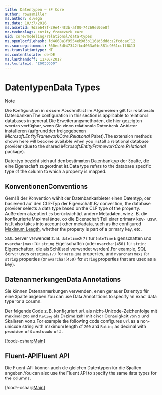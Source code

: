```yaml
---
title: Datentypen – EF Core
author: rowanmiller
ms.author: divega
ms.date: 10/27/2016
ms.assetid: 9d2e647f-29e4-483b-af00-74269eb06e8f
ms.technology: entity-framework-core
uid: core/modeling/relational/data-types
ms.openlocfilehash: fd4668a3f9554eb9d3b1161d5dddce2fcdcac712
ms.sourcegitcommit: 860ec5d047342fbc4063a0de881c9861cc1f8813
ms.translationtype: MT
ms.contentlocale: de-DE
ms.lasthandoff: 11/05/2017
ms.locfileid: "26053500"
---
```

# <a name="data-types"></a><span data-ttu-id="14254-102">Datentypen</span><span class="sxs-lookup"><span data-stu-id="14254-102">Data Types</span></span>

> [!NOTE]  
> <span data-ttu-id="14254-103">Die Konfiguration in diesem Abschnitt ist im Allgemeinen gilt für relationale Datenbanken.</span><span class="sxs-lookup"><span data-stu-id="14254-103">The configuration in this section is applicable to relational databases in general.</span></span> <span data-ttu-id="14254-104">Die Erweiterungsmethoden, die hier gezeigten werden verfügbar, wenn Sie einen relationale Datenbank-Anbieter installieren (aufgrund der freigegebenen *Microsoft.EntityFrameworkCore.Relational* Paket).</span><span class="sxs-lookup"><span data-stu-id="14254-104">The extension methods shown here will become available when you install a relational database provider (due to the shared *Microsoft.EntityFrameworkCore.Relational* package).</span></span>

<span data-ttu-id="14254-105">Datentyp bezieht sich auf den bestimmten Datenbanktyp der Spalte, die eine Eigenschaft zugeordnet ist.</span><span class="sxs-lookup"><span data-stu-id="14254-105">Data type refers to the database specific type of the column to which a property is mapped.</span></span>

## <a name="conventions"></a><span data-ttu-id="14254-106">Konventionen</span><span class="sxs-lookup"><span data-stu-id="14254-106">Conventions</span></span>

<span data-ttu-id="14254-107">Gemäß der Konvention wählt der Datenbankanbieter einen Datentyp, der basierend auf den CLR-Typ der Eigenschaft.</span><span class="sxs-lookup"><span data-stu-id="14254-107">By convention, the database provider selects a data type based on the CLR type of the property.</span></span> <span data-ttu-id="14254-108">Außerdem akzeptiert es berücksichtigt andere Metadaten, wie z. B. die konfigurierte [Maximallänge](../max-length.md), ob die Eigenschaft Teil einer primary key-, usw. ist.</span><span class="sxs-lookup"><span data-stu-id="14254-108">It also takes into account other metadata, such as the configured [Maximum Length](../max-length.md), whether the property is part of a primary key, etc.</span></span>

<span data-ttu-id="14254-109">SQL Server verwendet z. B. `datetime2(7)` für `DateTime` Eigenschaften und `nvarchar(max)` für `string` Eigenschaften (oder `nvarchar(450)` für `string` Eigenschaften, die als Schlüssel verwendet werden).</span><span class="sxs-lookup"><span data-stu-id="14254-109">For example, SQL Server uses `datetime2(7)` for `DateTime` properties, and `nvarchar(max)` for `string` properties (or `nvarchar(450)` for `string` properties that are used as a key).</span></span>

## <a name="data-annotations"></a><span data-ttu-id="14254-110">Datenanmerkungen</span><span class="sxs-lookup"><span data-stu-id="14254-110">Data Annotations</span></span>

<span data-ttu-id="14254-111">Sie können Datenanmerkungen verwenden, einen genauer Datentyp für eine Spalte angeben.</span><span class="sxs-lookup"><span data-stu-id="14254-111">You can use Data Annotations to specify an exact data type for a column.</span></span>

<span data-ttu-id="14254-112">Der folgende Code z. B. konfiguriert `Url` als nicht-Unicode-Zeichenfolge mit maximal `200` und `Rating` als Dezimalzahl mit einer Genauigkeit von `5` und Skalieren von `2`.</span><span class="sxs-lookup"><span data-stu-id="14254-112">For example the following code configures `Url` as a non-unicode string with maximum length of `200` and `Rating` as decimal with precision of `5` and scale of `2`.</span></span>

[!code-csharp[Main](../../../../samples/core/Modeling/DataAnnotations/Samples/Relational/DataType.cs?name=Entities&highlight=4,6)]

## <a name="fluent-api"></a><span data-ttu-id="14254-113">Fluent-API</span><span class="sxs-lookup"><span data-stu-id="14254-113">Fluent API</span></span>

<span data-ttu-id="14254-114">Die Fluent-API können auch die gleichen Datentypen für die Spalten angeben.</span><span class="sxs-lookup"><span data-stu-id="14254-114">You can also use the Fluent API to specify the same data types for the columns.</span></span>

[!code-csharp[Main](../../../../samples/core/Modeling/FluentAPI/Samples/Relational/DataType.cs?name=Model&highlight=9-10)]
